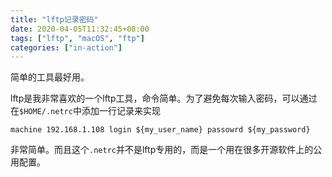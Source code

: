 ```yaml
---
title: "lftp记录密码"
date: 2020-04-05T11:32:45+08:00
tags: ["lftp", "macOS", "ftp"]
categories: ["in-action"]
---
```


简单的工具最好用。

<!--more-->

lftp是我非常喜欢的一个lftp工具，命令简单。为了避免每次输入密码，可以通过在`$HOME/.netrc`中添加一行记录来实现

```
machine 192.168.1.108 login ${my_user_name} passowrd ${my_password}
```

非常简单。而且这个`.netrc`并不是lftp专用的，而是一个用在很多开源软件上的公用配置。

